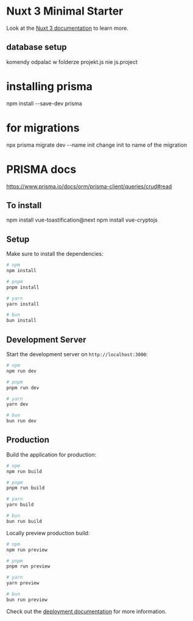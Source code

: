 # Nuxt 3 Minimal Starter

Look at the [Nuxt 3 documentation](https://nuxt.com/docs/getting-started/introduction) to learn more.

## database setup
komendy odpalać w folderze projekt.js nie js.project

# installing prisma
npm install --save-dev prisma

# for migrations
npx prisma migrate dev --name init
change init to name of the migration


# PRISMA docs
https://www.prisma.io/docs/orm/prisma-client/queries/crud#read


## To install

npm install vue-toastification@next
npm install vue-cryptojs

## Setup

Make sure to install the dependencies:

```bash
# npm
npm install

# pnpm
pnpm install

# yarn
yarn install

# bun
bun install
```

## Development Server

Start the development server on `http://localhost:3000`:

```bash
# npm
npm run dev

# pnpm
pnpm run dev

# yarn
yarn dev

# bun
bun run dev
```

## Production

Build the application for production:

```bash
# npm
npm run build

# pnpm
pnpm run build

# yarn
yarn build

# bun
bun run build
```

Locally preview production build:

```bash
# npm
npm run preview

# pnpm
pnpm run preview

# yarn
yarn preview

# bun
bun run preview
```

Check out the [deployment documentation](https://nuxt.com/docs/getting-started/deployment) for more information.
